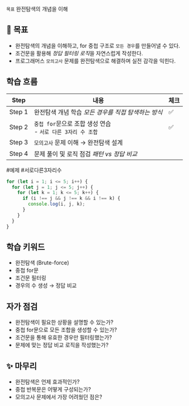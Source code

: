 `목표` 완전탐색의 개념을 이해
## 📌  목표

- 완전탐색의 개념을 이해하고, for 중첩 구조로 `모든 경우`를 만들어낼 수 있다.
- 조건문을 활용해 *정답 필터링 로직*을 자연스럽게 작성한다.
- 프로그래머스 `모의고사` 문제를 완전탐색으로 해결하며 실전 감각을 익힌다.

## 학습 흐름

| Step   | 내용                                          | 체크  |
| ------ | ------------------------------------------- | --- |
| Step 1 | 완전탐색 개념 학습 *모든 경우를 직접 탐색하는 방식*              | ✅   |
| Step 2 | `중첩 for`문으로 조합 생성 연습<br> - `서로 다른 3자리 수 조합` | ✅   |
| Step 3 | `모의고사` 문제 이해 → 완전탐색 설계                      |     |
| Step 4 | 문제 풀이 및 로직 점검 *패턴 vs 정답 비교*                 |     |

#예제 #서로다른3자리수

```js
for (let i = 1; i <= 5; i++) {
  for (let j = 1; j <= 5; j++) {
    for (let k = 1; k <= 5; k++) {
      if (i !== j && j !== k && i !== k) {
        console.log(i, j, k); 
      }
    }
  }
}
```

## 학습 키워드

- 완전탐색 (Brute-force)
- 중첩 for문
- 조건문 필터링
- 경우의 수 생성 → 정답 비교

## 자가 점검

-  완전탐색이 필요한 상황을 설명할 수 있는가?
-  중첩 for문으로 모든 조합을 생성할 수 있는가?
-  조건문을 통해 유효한 경우만 필터링했는가?
-  문제에 맞는 정답 비교 로직을 작성했는가?

## ✨ 마무리

-  완전탐색은 언제 효과적인가? 
-  중첩 반복문은 어떻게 구성되는가?
-  모의고사 문제에서 가장 어려웠던 점은?